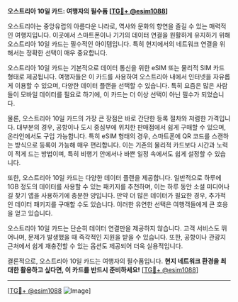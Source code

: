 **오스트리아 10일 카드: 여행자의 필수품 [[TG💪+ @esim1088](https://t.me/s/esim1088)]**

오스트리아는 중앙유럽의 아름다운 나라로, 역사와 문화의 향연을 즐길 수 있는 매력적인 여행지입니다. 이곳에서 스마트폰이나 기기의 데이터 연결을 원활하게 유지하기 위해 오스트리아 10일 카드는 필수적인 아이템입니다. 특히 현지에서의 네트워크 연결을 위해서는 정확한 선택이 매우 중요합니다.

오스트리아 10일 카드는 기본적으로 데이터 통신을 위한 eSIM 또는 물리적 SIM 카드 형태로 제공됩니다. 여행자들은 이 카드를 사용하여 오스트리아 내에서 인터넷을 자유롭게 이용할 수 있으며, 다양한 데이터 플랜을 선택할 수 있습니다. 특히 요즘은 많은 사람들이 모바일 데이터를 필요로 하기에, 이 카드는 더 이상 선택이 아닌 필수가 되었습니다.

물론, 오스트리아 10일 카드의 가장 큰 장점은 바로 간단한 등록 절차와 저렴한 가격입니다. 대부분의 경우, 공항이나 도시 중심부에 위치한 판매점에서 쉽게 구매할 수 있으며, 온라인에서도 구입 가능합니다. 특히 eSIM 형태의 경우, 스마트폰에 QR 코드를 스캔하는 방식으로 등록이 가능해 매우 편리합니다. 이는 기존의 물리적 카드보다 시간과 노력이 적게 드는 방법이며, 특히 비행기 안에서나 바쁜 일정 속에서도 쉽게 설정할 수 있습니다.

또한, 오스트리아 10일 카드는 다양한 데이터 플랜을 제공합니다. 일반적으로 하루에 1GB 정도의 데이터를 사용할 수 있는 패키지를 추천하며, 이는 하루 동안 소셜 미디어나 길 찾기 앱을 사용하기에 충분한 양입니다. 만약 더 많은 데이터가 필요한 경우, 추가적인 데이터 패키지를 구매할 수도 있습니다. 이러한 유연한 선택은 여행객들에게 큰 호응을 얻고 있습니다.

오스트리아 10일 카드는 단순히 데이터 연결만을 제공하지 않습니다. 고객 서비스도 뛰어나며, 문제가 발생했을 때 즉각적인 지원을 받을 수 있습니다. 또한, 공항이나 관광지 근처에서 쉽게 재충전할 수 있는 옵션도 제공되어 더욱 실용적입니다.

결론적으로, 오스트리아 10일 카드는 여행자의 필수품입니다. **현지 네트워크 환경을 최대한 활용하고 싶다면, 이 카드를 반드시 준비하세요!** [[TG💪+ @esim1088](https://t.me/s/esim1088)]

---

[[TG💪+ @esim1088](https://t.me/s/esim1088) ![Image](https://i.postimg.cc/Y0z9fWf4/image.png)]